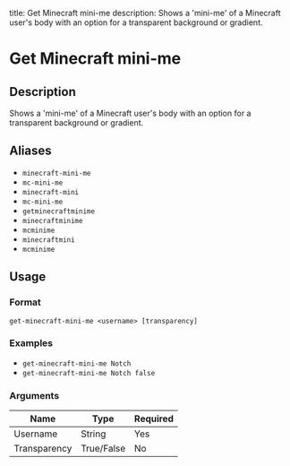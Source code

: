 title: Get Minecraft mini-me
description: Shows a 'mini-me' of a Minecraft user's body with an option for a transparent background or gradient.

# Get Minecraft mini-me

## Description

Shows a 'mini-me' of a Minecraft user's body with an option for a transparent background or gradient.

## Aliases

* `minecraft-mini-me`
* `mc-mini-me`
* `minecraft-mini`
* `mc-mini-me`
* `getminecraftminime`
* `minecraftminime`
* `mcminime`
* `minecraftmini`
* `mcminime`

## Usage

### Format

`get-minecraft-mini-me <username> [transparency]`

### Examples

* `get-minecraft-mini-me Notch`
* `get-minecraft-mini-me Notch false`

### Arguments

| Name         | Type       | Required |
|--------------|------------|----------|
| Username     | String     | Yes      |
| Transparency | True/False | No       |
